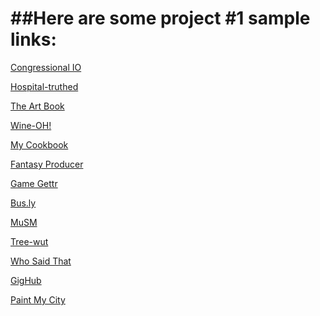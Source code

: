 ##Here are some project #1 sample links:
=========================

[Congressional IO](http://congtweet.herokuapp.com/)

[Hospital-truthed](http://hospitaltruthed.herokuapp.com/)

[The Art Book](http://theartbook.herokuapp.com/)

[Wine-OH!](https://wine-oh.herokuapp.com/)

[My Cookbook](http://myc00kb00k.herokuapp.com/)

[Fantasy Producer](http://fantasyproducer.herokuapp.com/)

[Game Gettr](http://gamegettr.herokuapp.com/)

[Bus.ly](http://stormy-basin-5028.herokuapp.com/)

[MuSM](http://musm-app.herokuapp.com/)

[Tree-wut](http://tree-wut.herokuapp.com/)

[Who Said That](http://secret-harbor-5485.herokuapp.com/)

[GigHub](http://gighubdc.herokuapp.com/)

[Paint My City](http://paintmycity.herokuapp.com/)